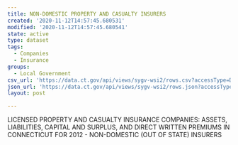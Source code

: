 ```yaml
---
title: NON-DOMESTIC PROPERTY AND CASUALTY INSURERS
created: '2020-11-12T14:57:45.680531'
modified: '2020-11-12T14:57:45.680541'
state: active
type: dataset
tags:
  - Companies
  - Insurance
groups:
  - Local Government
csv_url: 'https://data.ct.gov/api/views/sygv-wsi2/rows.csv?accessType=DOWNLOAD'
json_url: 'https://data.ct.gov/api/views/sygv-wsi2/rows.json?accessType=DOWNLOAD'
layout: post

---
```

LICENSED PROPERTY AND CASUALTY INSURANCE COMPANIES: ASSETS, LIABILITIES, CAPITAL AND SURPLUS, AND DIRECT WRITTEN PREMIUMS IN CONNECTICUT FOR 2012 - NON-DOMESTIC (OUT OF STATE) INSURERS
